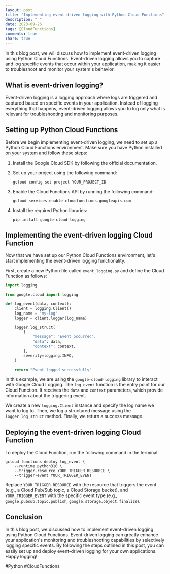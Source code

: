 ```yaml
---
layout: post
title: "Implementing event-driven logging with Python Cloud Functions"
description: " "
date: 2023-09-26
tags: [CloudFunctions]
comments: true
share: true
---
```


In this blog post, we will discuss how to implement event-driven logging using Python Cloud Functions. Event-driven logging allows you to capture and log specific events that occur within your application, making it easier to troubleshoot and monitor your system's behavior.

## What is event-driven logging?

Event-driven logging is a logging approach where logs are triggered and captured based on specific events in your application. Instead of logging everything that happens, event-driven logging allows you to log only what is relevant for troubleshooting and monitoring purposes.

## Setting up Python Cloud Functions

Before we begin implementing event-driven logging, we need to set up a Python Cloud Functions environment. Make sure you have Python installed on your system and follow these steps:

1. Install the Google Cloud SDK by following the official documentation.
2. Set up your project using the following command:

   ```shell
   gcloud config set project YOUR_PROJECT_ID
   ```

3. Enable the Cloud Functions API by running the following command:

   ```shell
   gcloud services enable cloudfunctions.googleapis.com
   ```

4. Install the required Python libraries:

   ```shell
   pip install google-cloud-logging
   ```

## Implementing the event-driven logging Cloud Function

Now that we have set up our Python Cloud Functions environment, let's start implementing the event-driven logging functionality.

First, create a new Python file called `event_logging.py` and define the Cloud Function as follows:

```python
import logging

from google.cloud import logging

def log_event(data, context):
    client = logging.Client()
    log_name = "my-log"
    logger = client.logger(log_name)

    logger.log_struct(
        {
            "message": "Event occurred",
            "data": data,
            "context": context,
        },
        severity=logging.INFO,
    )

    return "Event logged successfully"
```

In this example, we are using the `google-cloud-logging` library to interact with Google Cloud Logging. The `log_event` function is the entry point for our Cloud Function. It receives the `data` and `context` parameters, which provide information about the triggering event.

We create a new `logging.Client` instance and specify the log name we want to log to. Then, we log a structured message using the `logger.log_struct` method. Finally, we return a success message.

## Deploying the event-driven logging Cloud Function

To deploy the Cloud Function, run the following command in the terminal:

```shell
gcloud functions deploy log_event \
    --runtime python310 \
    --trigger-resource YOUR_TRIGGER_RESOURCE \
    --trigger-event YOUR_TRIGGER_EVENT
```

Replace `YOUR_TRIGGER_RESOURCE` with the resource that triggers the event (e.g., a Cloud Pub/Sub topic, a Cloud Storage bucket), and `YOUR_TRIGGER_EVENT` with the specific event type (e.g., `google.pubsub.topic.publish`, `google.storage.object.finalize`).

## Conclusion

In this blog post, we discussed how to implement event-driven logging using Python Cloud Functions. Event-driven logging can greatly enhance your application's monitoring and troubleshooting capabilities by selectively logging specific events. By following the steps outlined in this post, you can easily set up and deploy event-driven logging for your own applications. Happy logging!

\#Python #CloudFunctions